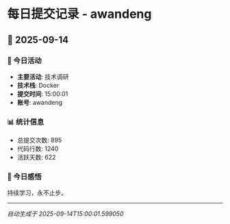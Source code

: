 # 每日提交记录 - awandeng

## 📅 2025-09-14

### 🎯 今日活动
- **主要活动**: 技术调研
- **技术栈**: Docker
- **提交时间**: 15:00:01
- **账号**: awandeng

### 📊 统计信息
- 总提交次数: 895
- 代码行数: 1240
- 活跃天数: 622

### 💭 今日感悟
持续学习，永不止步。

---
*自动生成于 2025-09-14T15:00:01.599050*
